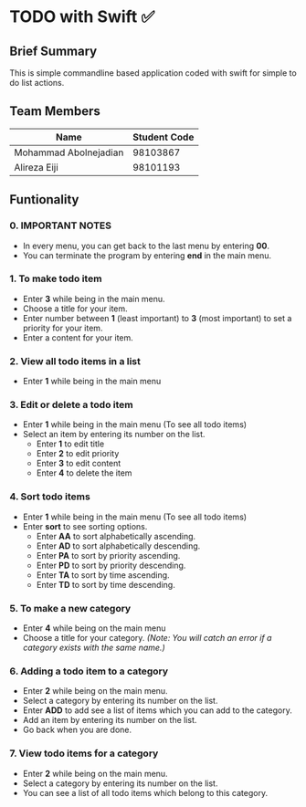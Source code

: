 # TODO with Swift ✅

## Brief Summary

This is simple commandline based application coded with swift for simple to do list actions.

## Team Members

|Name| Student Code |
|--|--|
|Mohammad Abolnejadian|98103867|
|Alireza Eiji|98101193|

## Funtionality

### 0. IMPORTANT NOTES

- In every menu, you can get back to the last menu by entering **00**.
- You can terminate the program by entering **end** in the main menu.


 ### 1. To make todo item
 
 - Enter **3** while being in the main menu.
 - Choose a title for your item.
 - Enter number between **1** (least important) to **3** (most important) to set a priority for your item.
 - Enter a content for your item.

### 2. View all todo items in a list

 - Enter **1** while being in the main menu

### 3. Edit or delete a todo item

 - Enter **1** while being in the main menu (To see all todo items)
 - Select an item by entering its number on the list.
	 - Enter **1** to edit title
	 - Enter **2** to edit priority
	 - Enter **3** to edit content
	 - Enter **4** to delete the item

### 4. Sort todo items

- Enter **1** while being in the main menu (To see all todo items)
- Enter **sort** to see sorting options.
	- Enter **AA** to sort alphabetically ascending.
	- Enter **AD** to sort alphabetically descending.
	- Enter **PA** to sort by priority ascending.
	- Enter **PD** to sort by priority descending.
	- Enter **TA** to sort by time ascending.
	- Enter **TD** to sort by time descending.

### 5. To make a new category

- Enter **4** while being on the main menu
- Choose a title for your category. *(Note: You will catch an error if a category exists with the same name.)*

### 6. Adding a todo item to a category

- Enter **2** while being on the main menu.
- Select a category by entering its number on the list.
- Enter **ADD** to add see a list of items which you can add to the category.
- Add an item by entering its number on the list.
- Go back when you are done.

### 7. View todo items for a category

- Enter **2** while being on the main menu.
- Select a category by entering its number on the list.
- You can see a list of all todo items which belong to this category.


